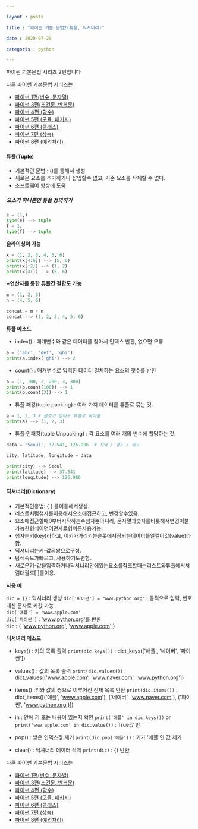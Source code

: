 ```yaml
---

layout : posts

title : "파이썬 기본 문법2(튜플, 딕셔너리)"

date : 2020-07-29

categoris : python

---
```


파이썬 기본문법 시리즈 2편입니다

다른 파이썬 기본문법 시리즈는
- [파이썬 1편(변수, 문자열)](https://pkt369.github.io/pythonBasic1/)
- [파이썬 3편(조건문, 반복문)](https://pkt369.github.io/pythonBasic3/)
- [파이썬 4편 (함수)](https://pkt369.github.io/pythonBasic4/)
- [파이썬 5편 (모듈, 패키지)](https://pkt369.github.io/pythonBasic5/)
- [파이썬 6편 (클래스)](https://pkt369.github.io/pythonBasic6/)
- [파이썬 7편 (상속)](https://pkt369.github.io/pythonBasic7/)
- [파이썬 8편 (예외처리)](https://pkt369.github.io/pythonBasic8/)


<h4>튜플(Tuple)</h4>

- 기본적인 문법 : ()를 통해서 생성
- 새로운 요소를 추가하거나 삽입할수 없고, 기존 요소를 삭제할 수 없다.
- 소프트웨어 향상에 도움

##### 요소가 하나뿐인 튜플 정의하기 #####

```python
e = (1,)
type(e) --> tuple
f = 1,
type(f) --> tuple
```

**슬라이싱이 가능**
```python
x = (1, 2, 3, 4, 5, 6)
print(x[4:6]) --> (5, 6)
print(x[:2]) --> (1, 2)
print(x[4:]) --> (5, 6)
```

**+연산자를 통한 튜플간 결합도 가능**
```python
m = (1, 2, 3)
n = (4, 5, 6)

concat = m + n
concat --> (1, 2, 3, 4, 5, 6)
```

**튜플 메소드**
- index() : 매개변수와 같은 데이터를 찾아서 인덱스 반환, 없으면 오류

```python
a = ('abc', 'def', 'ghi')
print(a.index('ghi') --> 2
```

- count() : 매개변수로 입력한 데이터 일치하는 요소의 갯수를 반환

```python
b = (1, 100, 2, 200, 3, 300)
print(b.count(100)) --> 1
print(b.count(3)) --> 1
```

- 튜플 패킹(tuple packing) : 여러 가지 데이터를 튜플로 묶는 것.

```python
a = 1, 2, 3 # 괄호가 없어도 튜플로 묶어줌
print(a) --> (1, 2, 3)
```

- 튜플 언패킹(tuple Unpacking) : 각 요소를 여러 개의 변수에 할당하는 것.

```python
data = 'Seoul', 37.541, 126.986  # 지역 / 경도 / 위도

city, latitude, longitude = data

print(city) --> Seoul
print(latitude) --> 37.541
print(longitude) --> 126.986
```

<h4>딕셔너리(Dictionary)</h4>

- 기본적인용법: { } 를이용해서생성.
- 리스트처럼첨자를이용해서요소에접근하고, 변경할수있음.
- 요소에접근할때0부터시작하는수첨자뿐아니라, 문자열과숫자를비롯해서변경이불가능한형식이면어떤자료형이든사용가능.
- 첨자는키(key)라하고, 이키가가리키는슬롯에저장되는데이터를일컬어값(value)라함.
- 딕셔너리는키-값의쌍으로구성.
- 탐색속도가빠르고, 사용하기도편함.
- 새로운키-값을입력하거나딕셔너리안에있는요소를참조할때는리스트와튜플에서처럼대괄호[ ]를이용.


**사용 예**

`dic = {}` : 딕셔너리 생성
`dic['파이썬'] = "www.python.org"` : 동적으로 입력, 번호대신 문자로 키값 가능  
`dic['애플'] = 'www.apple.com'`  
`dic['파이썬']` : 'www.python.org'를 반환  
`dic` : { 'www.python.org', 'www.apple.com' }  

**딕서녀리 메소드**

- keys() : 키의 목록 출력
`print(dic.keys())` : dict_keys(['애플', '네이버', '파이썬'])

- values() : 값의 목록 출력
`print(dic.values())` : dict_values(['www.apple.com', 'www.naver.com', 'www.python.org'])

- items() :키와 값의 쌍으로 이루어진 전체 목록 반환
`print(dic.items())` : dict_items([('애플', 'www.apple.com'), ('네이버', 'www.naver.com'), ('파이썬', 'www.python.org')])

- in : 안에 키 또는 내용이 있는지 확인
`print('애플' in dic.keys())` or `print('www.apple.com' in dic.value())` : True값 반

- pop() : 받은 인덱스값 제거
`print(dic.pop('애플'))` : 키가 '애플'인 값 제거

- clear() : 딕셔너리 데이터 삭제
`print(dic)` : {} 반환

다른 파이썬 기본문법 시리즈는
- [파이썬 1편(변수, 문자열)](https://pkt369.github.io/pythonBasic1/)
- [파이썬 3편(조건문, 반복문)](https://pkt369.github.io/pythonBasic3/)
- [파이썬 4편 (함수)](https://pkt369.github.io/pythonBasic4/)
- [파이썬 5편 (모듈, 패키지)](https://pkt369.github.io/pythonBasic5/)
- [파이썬 6편 (클래스)](https://pkt369.github.io/pythonBasic6/)
- [파이썬 7편 (상속)](https://pkt369.github.io/pythonBasic7/)
- [파이썬 8편 (예외처리)](https://pkt369.github.io/pythonBasic8/)

